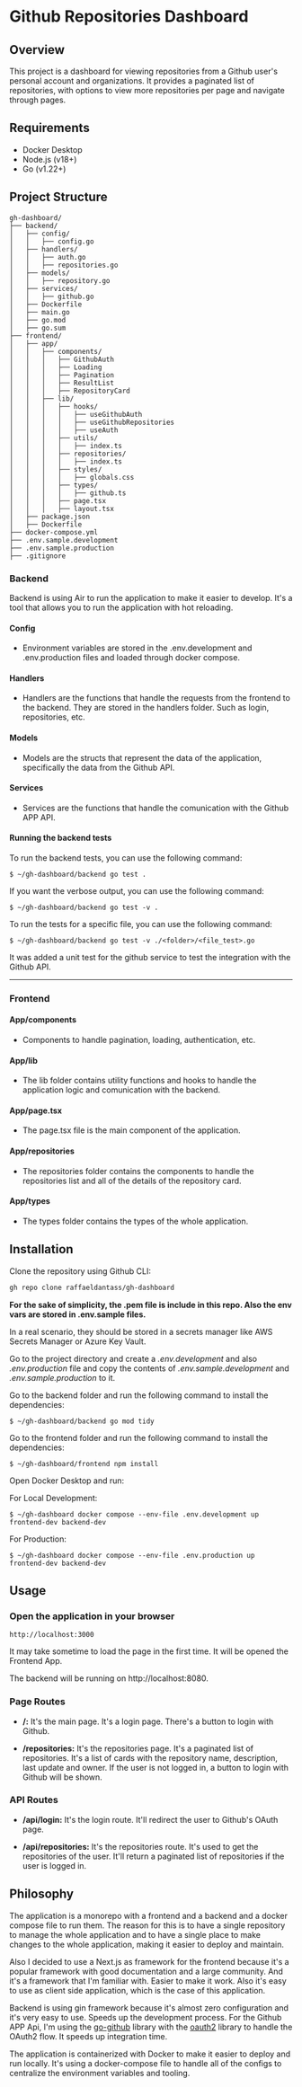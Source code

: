 # Github Repositories Dashboard

## Overview

This project is a dashboard for viewing repositories from a Github user's personal account and organizations. It provides a paginated list of repositories, with options to view more repositories per page and navigate through pages.

## Requirements

- Docker Desktop
- Node.js (v18+)
- Go (v1.22+)

## Project Structure

```
gh-dashboard/
├── backend/
│   ├── config/
│   │   ├── config.go
│   ├── handlers/
│   │   ├── auth.go
│   │   ├── repositories.go
│   ├── models/
│   │   ├── repository.go
│   ├── services/
│   │   ├── github.go
│   ├── Dockerfile
│   ├── main.go
│   ├── go.mod
│   ├── go.sum
├── frontend/
│   ├── app/
│   │   ├── components/
│   │   │   ├── GithubAuth
│   │   │   ├── Loading
│   │   │   ├── Pagination
│   │   │   ├── ResultList
│   │   │   ├── RepositoryCard
│   │   ├── lib/
│   │   │   ├── hooks/
│   │   │   │   ├── useGithubAuth
│   │   │   │   ├── useGithubRepositories
│   │   │   │   ├── useAuth
│   │   │   ├── utils/
│   │   │   │   ├── index.ts
│   │   │   ├── repositories/
│   │   │   │   ├── index.ts
│   │   │   ├── styles/
│   │   │   │   ├── globals.css
│   │   │   ├── types/
│   │   │   │   ├── github.ts
│   │   │   ├── page.tsx
│   │   │   ├── layout.tsx
│   ├── package.json
│   ├── Dockerfile
├── docker-compose.yml
├── .env.sample.development
├── .env.sample.production
├── .gitignore
```

### Backend

Backend is using Air to run the application to make it easier to develop. It's a tool that allows you to run the application with hot reloading.

#### Config

- Environment variables are stored in the .env.development and .env.production files and loaded through docker compose.

#### Handlers

- Handlers are the functions that handle the requests from the frontend to the backend. They are stored in the handlers folder.
Such as login, repositories, etc.

#### Models

- Models are the structs that represent the data of the application, specifically the data from the Github API.

#### Services

- Services are the functions that handle the comunication with the Github APP API.

#### Running the backend tests

To run the backend tests, you can use the following command:

```
$ ~/gh-dashboard/backend go test .
```

If you want the verbose output, you can use the following command:

```
$ ~/gh-dashboard/backend go test -v .
```

To run the tests for a specific file, you can use the following command:

```
$ ~/gh-dashboard/backend go test -v ./<folder>/<file_test>.go
```

It was added a unit test for the github service to test the integration with the Github API. 

___

### Frontend

#### App/components

- Components to handle pagination, loading, authentication, etc.

#### App/lib

- The lib folder contains utility functions and hooks to handle the application logic and comunication with the backend.

#### App/page.tsx

- The page.tsx file is the main component of the application.

#### App/repositories

-  The repositories folder contains the components to handle the repositories list and all of the details of the repository card.

#### App/types

- The types folder contains the types of the whole application.


## Installation

Clone the repository using Github CLI:

```bash
gh repo clone raffaeldantass/gh-dashboard
```
**For the sake of simplicity, the .pem file is include in this repo. Also the env vars are stored in .env.sample files.**

In a real scenario, they should be stored in a secrets manager like AWS Secrets Manager or Azure Key Vault.

Go to the project directory and create a *.env.development* and also *.env.production* file and copy the contents of *.env.sample.development* and *.env.sample.production* to it.

Go to the backend folder and run the following command to install the dependencies:

```
$ ~/gh-dashboard/backend go mod tidy
```

Go to the frontend folder and run the following command to install the dependencies:

```
$ ~/gh-dashboard/frontend npm install
```

Open Docker Desktop and run:

For Local Development:

```
$ ~/gh-dashboard docker compose --env-file .env.development up frontend-dev backend-dev
```

For Production:

```
$ ~/gh-dashboard docker compose --env-file .env.production up frontend-dev backend-dev
```

## Usage

### Open the application in your browser

```
http://localhost:3000
```
It may take sometime to load the page in the first time. 
It will be opened the Frontend App. 

The backend will be running on http://localhost:8080.

### Page Routes

- **/:**
It's the main page. It's a login page. There's a button to login with Github.

- **/repositories:**
It's the repositories page. It's a paginated list of repositories. It's a list of cards with the repository name, description, last update and owner.
If the user is not logged in, a button to login with Github will be shown.

### API Routes

- **/api/login:**
It's the login route. It'll redirect the user to Github's OAuth page.

- **/api/repositories:**
It's the repositories route. It's used to get the repositories of the user. It'll return a paginated list of repositories if the user is logged in.

## Philosophy

The application is a monorepo with a frontend and a backend and a docker compose file to run them. The reason for this is to have a single repository to manage the whole application and to have a single place to make changes to the whole application, making it easier to deploy and maintain.

Also I decided to use a Next.js as framework for the frontend because it's a popular framework with good documentation and a large community. And it's a framework that I'm familiar with. Easier to make it work.
Also it's easy to use as client side application, which is the case of this application. 

Backend is using gin framework because it's almost zero configuration and it's very easy to use. Speeds up the development process.
For the Github APP Api, I'm using the [go-github](https://github.com/google/go-github) library with the [oauth2](https://github.com/golang-jwt/jwt/v4) library to handle the OAuth2 flow. It speeds up integration time.


The application is containerized with Docker to make it easier to deploy and run locally. It's using a docker-compose file to handle all of the configs to centralize the environment variables and tooling.
